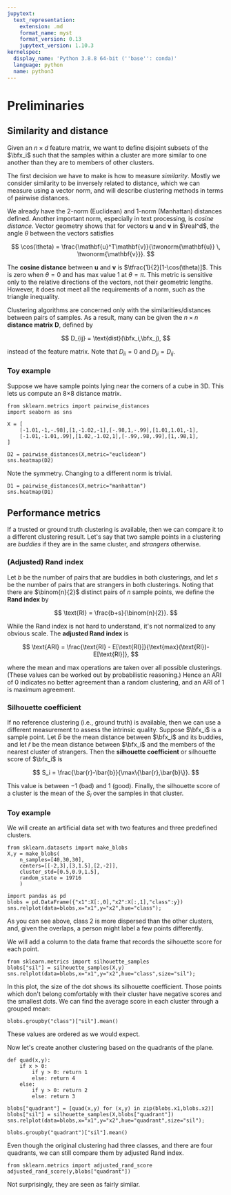 ```yaml
---
jupytext:
  text_representation:
    extension: .md
    format_name: myst
    format_version: 0.13
    jupytext_version: 1.10.3
kernelspec:
  display_name: 'Python 3.8.8 64-bit (''base'': conda)'
  language: python
  name: python3
---
```

# Preliminaries

## Similarity and distance

Given an $n\times d$ feature matrix, we want to define disjoint subsets of the $\bfx_i$ such that the samples within a cluster are more similar to one another than they are to members of other clusters.

The first decision we have to make is how to measure *similarity*. Mostly we consider similarity to be inversely related to distance, which we can measure using a vector norm, and will describe clustering methods in terms of pairwise distances. 

We already have the 2-norm (Euclidean) and 1-norm (Manhattan) distances defined. Another important norm, especially in text processing, is *cosine distance*. Vector geometry shows that for vectors $\mathbf{u}$ and $\mathbf{v}$ in $\real^d$, the angle $\theta$ between the vectors satisfies

$$
\cos(\theta) = \frac{\mathbf{u}^T\mathbf{v}}{\twonorm{\mathbf{u}} \, \twonorm{\mathbf{v}}}.
$$

The **cosine distance** between $\mathbf{u}$ and $\mathbf{v}$ is $\tfrac{1}{2}[1-\cos(\theta)]$. This is zero when $\theta=0$ and has max value 1 at $\theta=\pi$. This metric is sensitive only to the relative directions of the vectors, not their geometric lengths. However, it does not meet all the requirements of a norm, such as the triangle inequality.

Clustering algorithms are concerned only with the similarities/distances between pairs of samples. As a result, many can be given the $n\times n$ **distance matrix** $\mathbf{D}$, defined by

$$
D_{ij} = \text{dist}(\bfx_i,\bfx_j), 
$$

instead of the feature matrix. Note that $D_{ii}=0$ and $D_{ji}=D_{ij}$.

### Toy example

Suppose we have sample points lying near the corners of a cube in 3D. This lets us compute an 8×8 distance matrix.

```{code-cell}
from sklearn.metrics import pairwise_distances
import seaborn as sns

X = [
    [-1.01,-1,-.98],[1,-1.02,-1],[-.98,1,-.99],[1.01,1.01,-1], 
    [-1.01,-1.01,.99],[1.02,-1.02,1],[-.99,.98,.99],[1,.98,1], 
]

D2 = pairwise_distances(X,metric="euclidean")
sns.heatmap(D2)
```

Note the symmetry. Changing to a different norm is trivial.

```{code-cell}
D1 = pairwise_distances(X,metric="manhattan")
sns.heatmap(D1)
```

## Performance metrics

If a trusted or ground truth clustering is available, then we can compare it to a different clustering result. Let's say that two sample points in a clustering are *buddies* if they are in the same cluster, and *strangers* otherwise. 

### (Adjusted) Rand index
Let $b$ be the number of pairs that are buddies in both clusterings, and let $s$ be the number of pairs that are strangers in both clusterings. Noting that there are $\binom{n}{2}$ distinct pairs of $n$ sample points, we define the **Rand index** by

$$
\text{RI} = \frac{b+s}{\binom{n}{2}}.
$$

While the Rand index is not hard to understand, it's not normalized to any obvious scale. The **adjusted Rand index** is

$$
\text{ARI} = \frac{\text{RI} - E[\text{RI}]}{\text{max}(\text{RI})-E[\text{RI}]},
$$

where the mean and max operations are taken over all possible clusterings. (These values can be worked out by probabilistic reasoning.) Hence an ARI of 0 indicates no better agreement than a random clustering, and an ARI of 1 is maximum agreement. 

### Silhouette coefficient

If no reference clustering (i.e., ground truth) is available, then we can use a different measurement to assess the intrinsic quality. Suppose $\bfx_i$ is a sample point. Let $\bar{b}$ be the mean distance between $\bfx_i$ and its buddies, and let $\bar{r}$ be the mean distance between $\bfx_i$ and the members of the nearest cluster of strangers. Then the **silhouette coefficient** or silhouette score of $\bfx_i$ is 

$$
S_i = \frac{\bar{r}-\bar{b}}{\max\{\bar{r},\bar{b}\}}.
$$

This value is between $-1$ (bad) and $1$ (good). Finally, the silhouette score of a cluster is the mean of the $S_i$ over the samples in that cluster.

### Toy example

We will create an artificial data set with two features and three predefined clusters.

```{code-cell}
from sklearn.datasets import make_blobs
X,y = make_blobs(
    n_samples=[40,30,30],
    centers=[[-2,3],[3,1.5],[2,-2]],
    cluster_std=[0.5,0.9,1.5],
    random_state = 19716
    )

import pandas as pd
blobs = pd.DataFrame({"x1":X[:,0],"x2":X[:,1],"class":y})
sns.relplot(data=blobs,x="x1",y="x2",hue="class");
```

As you can see above, class 2 is more dispersed than the other clusters, and, given the overlaps, a person might label a few points differently.

We will add a column to the data frame that records the silhouette score for each point.

```{code-cell}
from sklearn.metrics import silhouette_samples
blobs["sil"] = silhouette_samples(X,y)
sns.relplot(data=blobs,x="x1",y="x2",hue="class",size="sil");
```

In this plot, the size of the dot shows its silhouette coefficient. Those points which don't belong comfortably with their cluster have negative scores and the smallest dots. We can find the average score in each cluster through a grouped mean:

```{code-cell}
blobs.groupby("class")["sil"].mean()
```

These values are ordered as we would expect.

Now let's create another clustering based on the quadrants of the plane.

```{code-cell}
def quad(x,y):
    if x > 0:
        if y > 0: return 1
        else: return 4
    else:
        if y > 0: return 2
        else: return 3

blobs["quadrant"] = [quad(x,y) for (x,y) in zip(blobs.x1,blobs.x2)]
blobs["sil"] = silhouette_samples(X,blobs["quadrant"])
sns.relplot(data=blobs,x="x1",y="x2",hue="quadrant",size="sil");
```

```{code-cell}
blobs.groupby("quadrant")["sil"].mean()
```

Even though the original clustering had three classes, and there are four quadrants, we can still compare them by adjusted Rand index.

```{code-cell}
from sklearn.metrics import adjusted_rand_score
adjusted_rand_score(y,blobs["quadrant"])
```

Not surprisingly, they are seen as fairly similar.

